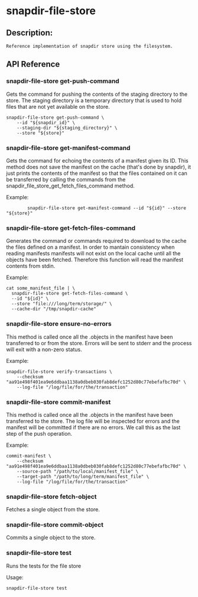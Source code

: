 # snapdir-file-store

## Description:

    Reference implementation of snapdir store using the filesystem.

## API Reference

### snapdir-file-store get-push-command

Gets the command for pushing the contents of the staging directory to the store.
The staging directory is a temporary directory that is used to hold
files that are not yet available on the store.


    snapdir-file-store get-push-command \
        --id "${snapdir_id}" \
        --staging-dir "${staging_directory}" \
        --store "${store}"

### snapdir-file-store get-manifest-command

Gets the command for echoing the contents of a manifest given its ID.
This method does not save the manifest on the cache (that's done by
snapdir), it just prints the contents of the manifest so that
the files contained on it can be transferred by calling the
commands from the snapdir_file_store_get_fetch_files_command method.

Example:

			snapdir-file-store get-manifest-command --id "${id}" --store "${store}"

### snapdir-file-store get-fetch-files-command

Generates the command or commands required to download
to the cache the files defined on a manifest.
In order to mantain consistency when reading manifests
manifests will not exist on the local cache until
all the objects have been fetched. Therefore this
function will read the manifest contents from stdin.

Example:

	cat some_manifest_file | \
      snapdir-file-store get-fetch-files-command \
      --id "${id}" \
      --store "file:///long/term/storage/" \
      --cache-dir "/tmp/snapdir-cache"

### snapdir-file-store ensure-no-errors

This method is called once all the .objects in the manifest have been
transferred to or from the store.
Errors will be sent to stderr and the process will exit with
a non-zero status.

Example:

    snapdir-file-store verify-transactions \
        --checksum "aa91e498f401ea9e6ddbaa1138a0dbeb030fab8defc1252d80c77ebefafbc70d" \
        --log-file "/log/file/for/the/transaction"

### snapdir-file-store commit-manifest

This method is called once all the .objects in the manifest have been
transferred to the store. The log file will be inspected for errors
and the manifest will be committed if there are no errors.
We call this as the last step of the push operation.

Example:

    commit-manifest \
        --checksum "aa91e498f401ea9e6ddbaa1138a0dbeb030fab8defc1252d80c77ebefafbc70d" \
        --source-path "/path/to/local/manifest_file" \
        --target-path "/path/to/long/term/manifest_file" \
        --log-file "/log/file/for/the/transaction"

### snapdir-file-store fetch-object

Fetches a single object from the store.

### snapdir-file-store commit-object

Commits a single object to the store.

### snapdir-file-store test

Runs the tests for the file store

Usage:

    snapdir-file-store test
